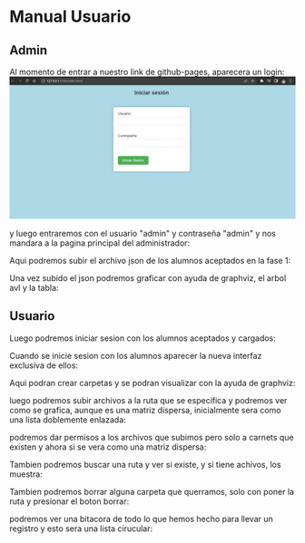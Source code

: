 # Manual Usuario

## Admin

Al momento de entrar a nuestro link de github-pages, aparecera un login:
![inicio](https://github.com/Austin321180/EDD_1S2023_PY_201906143/blob/gh-pages/EDD_Proyecto1_Fase2/Imagenes/Captura%20de%20pantalla%202023-04-10%20152033.png)

y luego entraremos con el usuario "admin" y contraseña "admin" y nos mandara a la pagina principal del administrador:

Aqui podremos subir el archivo json de los alumnos aceptados en la fase 1:

Una vez subido el json podremos graficar con ayuda de graphviz, el arbol avl y la tabla:

## Usuario
Luego podremos iniciar sesion con los alumnos aceptados y cargados:

Cuando se inicie sesion con los alumnos aparecer la nueva interfaz exclusiva de ellos:

Aqui podran crear carpetas y se podran visualizar con la ayuda de graphviz:

luego podremos subir archivos a la ruta que se especifica y podremos ver como se grafica, aunque es una matriz dispersa, inicialmente sera como una lista doblemente enlazada:

podremos dar permisos a los archivos que subimos pero solo a carnets que existen y ahora si se vera como una matriz dispersa:

Tambien podremos buscar una ruta y ver si existe, y si tiene achivos, los muestra:

Tambien podremos borrar alguna carpeta que querramos, solo con poner la ruta y presionar el boton borrar:

podremos ver una bitacora de todo lo que hemos hecho para llevar un registro y esto sera una lista cirucular: 
